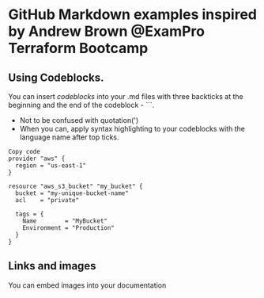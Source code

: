 # GitHub Markdown examples inspired by Andrew Brown @ExamPro Terraform Bootcamp

## Using Codeblocks.

You can insert *codeblocks* into your .md files with three backticks at the beginning and the end of the codeblock - ```. 

- Not to be confused with quotation(')
- When you can, apply syntax highlighting to your codeblocks with the language name after top ticks. 

```hcl
Copy code
provider "aws" {
  region = "us-east-1"
}

resource "aws_s3_bucket" "my_bucket" {
  bucket = "my-unique-bucket-name"
  acl    = "private"

  tags = {
    Name        = "MyBucket"
    Environment = "Production"
  }
}
```
## Links and images
You can embed images into your documentation

